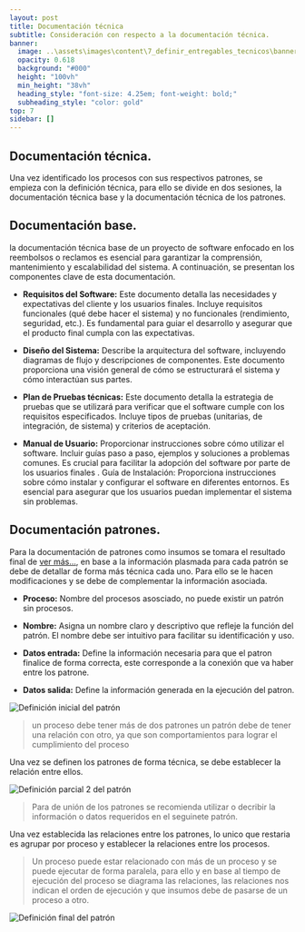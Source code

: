 ```yaml
---
layout: post
title: Documentación técnica
subtitle: Consideración con respecto a la documentación técnica.
banner:
  image: ..\assets\images\content\7_definir_entregables_tecnicos\banner_definir_entregables_tecnicos.jpg
  opacity: 0.618
  background: "#000"
  height: "100vh"
  min_height: "38vh"
  heading_style: "font-size: 4.25em; font-weight: bold;"
  subheading_style: "color: gold"
top: 7
sidebar: []
---
```


## Documentación técnica.

Una vez identificado los procesos con sus respectivos patrones, se empieza con la definición técnica, para ello se divide en dos sesiones, la documentación técnica base y la documentación técnica de los patrones.

## Documentación base.

la documentación técnica base de un proyecto de software enfocado en los reembolsos o reclamos es esencial para garantizar la comprensión, mantenimiento y escalabilidad del sistema. A continuación, se presentan los componentes clave de esta documentación.

- **Requisitos del Software:** Este documento detalla las necesidades y expectativas del cliente y los usuarios finales. Incluye requisitos funcionales (qué debe hacer el sistema) y no funcionales (rendimiento, seguridad, etc.). Es fundamental para guiar el desarrollo y asegurar que el producto final cumpla con las expectativas.

- **Diseño del Sistema:** Describe la arquitectura del software, incluyendo diagramas de flujo y descripciones de componentes. Este documento proporciona una visión general de cómo se estructurará el sistema y cómo interactúan sus partes.

- **Plan de Pruebas técnicas:** Este documento detalla la estrategia de pruebas que se utilizará para verificar que el software cumple con los requisitos especificados. Incluye tipos de pruebas (unitarias, de integración, de sistema) y criterios de aceptación.

- **Manual de Usuario:** Proporcionar instrucciones sobre cómo utilizar el software. Incluir guías paso a paso, ejemplos y soluciones a problemas comunes. Es crucial para facilitar la adopción del software por parte de los usuarios finales .
Guía de Instalación: Proporciona instrucciones sobre cómo instalar y configurar el software en diferentes entornos. Es esencial para asegurar que los usuarios puedan implementar el sistema sin problemas.

## Documentación patrones.

Para la documentación de patrones como insumos se tomara el resultado final de  [ver más...](/2024/10/05/definir_patrones.html), en base a la información plasmada para cada patrón se debe de detallar de forma más técnica cada uno. Para ello se le hacen modificaciones y se debe de complementar la información asociada.

- **Proceso:** Nombre del procesos asosciado, no puede existir un patrón sin procesos.

- **Nombre:** Asigna un nombre claro y descriptivo que refleje la función del patrón. El nombre debe ser intuitivo para facilitar su identificación y uso.

- **Datos entrada:** Define la información necesaria para que el patron finalice de forma correcta, este corresponde a la conexión que va haber entre los patrone.

- **Datos salida:** Define la información generada en la ejecución del patron.


![Definición inicial del patrón](..\..\..\assets\images\content\7_definir_entregables_tecnicos\drawio\primer_paso_deficincion_entregables_tecnicos.drawio.png)
> un proceso debe tener más de dos patrones un patrón debe de tener una relación con otro, ya que son comportamientos para lograr el cumplimiento del proceso

Una vez se definen los patrones de forma técnica,  se debe establecer la relación entre ellos.


![Definición parcial 2 del patrón](..\..\..\assets\images\content\7_definir_entregables_tecnicos\drawio\segundo_paso_deficincion_entregables_tecnicos.drawio.png)
> Para de unión de los patrones se recomienda utilizar o decribir la información o datos requeridos en el seguinete patrón.

Una vez establecida las relaciones entre los patrones, lo unico que restaria es agrupar por proceso y establecer la relaciones entre los procesos.

>Un proceso puede estar relacionado con más de un proceso y se puede ejecutar de forma paralela, para ello y en base al tiempo de ejecución del proceso se diagrama las relaciones, las relaciones nos indican el orden de ejecución y que insumos debe de pasarse de un proceso a otro.

![Definición final del patrón](..\..\..\assets\images\content\7_definir_entregables_tecnicos\drawio\paso_final_deficincion_entregables_tecnicos.drawio.png)

